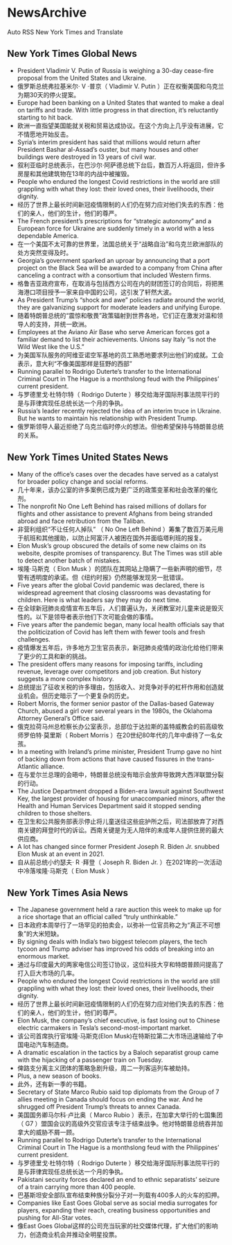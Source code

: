 # NewsArchive
Auto RSS New York Times and Translate

## New York Times Global News
* President Vladimir V. Putin of Russia is weighing a 30-day cease-fire proposal from the United States and Ukraine.
* 俄罗斯总统弗拉基米尔· V ·普京（ Vladimir V. Putin ）正在权衡美国和乌克兰为期30天的停火提案。
* Europe had been banking on a United States that wanted to make a deal on tariffs and trade. With little progress in that direction, it’s reluctantly starting to hit back.
* 欧洲一直指望美国能就关税和贸易达成协议。在这个方向上几乎没有进展，它不情愿地开始反击。
* Syria’s interim president has said that millions would return after President Bashar al-Assad’s ouster, but many houses and other buildings were destroyed in 13 years of civil war.
* 叙利亚临时总统表示，在巴沙尔·阿萨德总统下台后，数百万人将返回，但许多房屋和其他建筑物在13年的内战中被摧毁。
* People who endured the longest Covid restrictions in the world are still grappling with what they lost: their loved ones, their livelihoods, their dignity.
* 经历了世界上最长时间新冠疫情限制的人们仍在努力应对他们失去的东西：他们的亲人，他们的生计，他们的尊严。
* The French president’s prescriptions for “strategic autonomy” and a European force for Ukraine are suddenly timely in a world with a less dependable America.
* 在一个美国不太可靠的世界里，法国总统关于“战略自治”和乌克兰欧洲部队的处方突然变得及时。
* Georgia’s government sparked an uproar by announcing that a port project on the Black Sea will be awarded to a company from China after canceling a contract with a consortium that included Western firms.
* 格鲁吉亚政府宣布，在取消与包括西方公司在内的财团签订的合同后，将把黑海港口项目授予一家来自中国的公司，这引发了轩然大波。
* As President Trump’s “shock and awe” policies radiate around the world, they are galvanizing support for moderate leaders and unifying Europe.
* 随着特朗普总统的“震惊和敬畏”政策辐射到世界各地，它们正在激发对温和领导人的支持，并统一欧洲。
* Employees at the Aviano Air Base who serve American forces got a familiar demand to list their achievements. Unions say Italy “is not the Wild West like the U.S.”
* 为美国军队服务的阿维亚诺空军基地的员工熟悉地要求列出他们的成就。工会表示，意大利“不像美国那样是狂野的西部”
* Running parallel to Rodrigo Duterte’s transfer to the International Criminal Court in The Hague is a monthslong feud with the Philippines’ current president.
* 与罗德里戈·杜特尔特（ Rodrigo Duterte ）移交给海牙国际刑事法院平行的是与菲律宾现任总统长达一个月的争执。
* Russia’s leader recently rejected the idea of an interim truce in Ukraine. But he wants to maintain his relationship with President Trump.
* 俄罗斯领导人最近拒绝了乌克兰临时停火的想法。但他希望保持与特朗普总统的关系。

## New York Times United States News
* Many of the office’s cases over the decades have served as a catalyst for broader policy change and social reforms.
* 几十年来，该办公室的许多案例已成为更广泛的政策变革和社会改革的催化剂。
* The nonprofit No One Left Behind has raised millions of dollars for flights and other assistance to prevent Afghans from being stranded abroad and face retribution from the Taliban.
* 非营利组织“不让任何人掉队” （ No One Left Behind ）筹集了数百万美元用于航班和其他援助，以防止阿富汗人被困在国外并面临塔利班的报复。
* Elon Musk’s group obscured the details of some new claims on its website, despite promises of transparency. But The Times was still able to detect another batch of mistakes.
* 埃隆·马斯克（ Elon Musk ）的团队在其网站上隐瞒了一些新声明的细节，尽管有透明度的承诺。但《纽约时报》仍然能够发现另一批错误。
* Five years after the global Covid pandemic was declared, there is widespread agreement that closing classrooms was devastating for children. Here is what leaders say they may do next time.
* 在全球新冠肺炎疫情宣布五年后，人们普遍认为，关闭教室对儿童来说是毁灭性的。以下是领导者表示他们下次可能会做的事情。
* Five years after the pandemic began, many local health officials say that the politicization of Covid has left them with fewer tools and fresh challenges.
* 疫情爆发五年后，许多地方卫生官员表示，新冠肺炎疫情的政治化给他们带来了更少的工具和新的挑战。
* The president offers many reasons for imposing tariffs, including revenue, leverage over competitors and job creation. But history suggests a more complex history.
* 总统提出了征收关税的许多理由，包括收入、对竞争对手的杠杆作用和创造就业机会。但历史暗示了一个更复杂的历史。
* Robert Morris, the former senior pastor of the Dallas-based Gateway Church, abused a girl over several years in the 1980s, the Oklahoma Attorney General’s Office said.
* 俄克拉荷马州总检察长办公室表示，总部位于达拉斯的盖特威教会的前高级牧师罗伯特·莫里斯（ Robert Morris ）在20世纪80年代的几年中虐待了一名女孩。
* In a meeting with Ireland’s prime minister, President Trump gave no hint of backing down from actions that have caused fissures in the trans-Atlantic alliance.
* 在与爱尔兰总理的会晤中，特朗普总统没有暗示会放弃导致跨大西洋联盟分裂的行动。
* The Justice Department dropped a Biden-era lawsuit against Southwest Key, the largest provider of housing for unaccompanied minors, after the Health and Human Services Department said it stopped sending children to those shelters.
* 在卫生和公共服务部表示停止将儿童送往这些庇护所之后，司法部放弃了对西南关键的拜登时代的诉讼。西南关键是为无人陪伴的未成年人提供住房的最大供应商。
* A lot has changed since former President Joseph R. Biden Jr. snubbed Elon Musk at an event in 2021.
* 自从前总统小约瑟夫· R ·拜登（ Joseph R. Biden Jr. ）在2021年的一次活动中冷落埃隆·马斯克（ Elon Musk ）

## New York Times Asia News
* The Japanese government held a rare auction this week to make up for a rice shortage that an official called “truly unthinkable.”
* 日本政府本周举行了一场罕见的拍卖会，以弥补一位官员称之为“真正不可想象”的大米短缺。
* By signing deals with India’s two biggest telecom players, the tech tycoon and Trump adviser has improved his odds of breaking into an enormous market.
* 通过与印度最大的两家电信公司签订协议，这位科技大亨和特朗普顾问提高了打入巨大市场的几率。
* People who endured the longest Covid restrictions in the world are still grappling with what they lost: their loved ones, their livelihoods, their dignity.
* 经历了世界上最长时间新冠疫情限制的人们仍在努力应对他们失去的东西：他们的亲人，他们的生计，他们的尊严。
* Elon Musk, the company’s chief executive, is fast losing out to Chinese electric carmakers in Tesla’s second-most-important market.
* 该公司首席执行官埃隆·马斯克(Elon Musk)在特斯拉第二大市场迅速输给了中国电动汽车制造商。
* A dramatic escalation in the tactics by a Baloch separatist group came with the hijacking of a passenger train on Tuesday.
* 俾路支分离主义团体的策略急剧升级，周二一列客运列车被劫持。
* Plus, a new season of books.
* 此外，还有新一季的书籍。
* Secretary of State Marco Rubio said top diplomats from the Group of 7 allies meeting in Canada should focus on ending the war. And he shrugged off President Trump’s threats to annex Canada.
* 美国国务卿马尔科·卢比奥（ Marco Rubio ）表示，在加拿大举行的七国集团（ G7 ）盟国会议的高级外交官应该专注于结束战争。他对特朗普总统吞并加拿大的威胁不屑一顾。
* Running parallel to Rodrigo Duterte’s transfer to the International Criminal Court in The Hague is a monthslong feud with the Philippines’ current president.
* 与罗德里戈·杜特尔特（ Rodrigo Duterte ）移交给海牙国际刑事法院平行的是与菲律宾现任总统长达一个月的争执。
* Pakistani security forces declared an end to ethnic separatists’ seizure of a train carrying more than 400 people.
* 巴基斯坦安全部队宣布结束种族分裂分子对一列载有400多人的火车的扣押。
* Companies like East Goes Global serve as social media surrogates for players, expanding their reach, creating business opportunities and pushing for All-Star votes.
* 像East Goes Global这样的公司充当玩家的社交媒体代理，扩大他们的影响力，创造商业机会并推动全明星投票。

